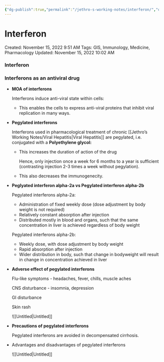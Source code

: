 ```yaml
---
{"dg-publish":true,"permalink":"/jethro-s-working-notes/interferon/","dgPassFrontmatter":true}
---
```



# Interferon

Created: November 15, 2022 9:51 AM
Tags: GIS, Immunology, Medicine, Pharmacology
Updated: November 15, 2022 10:02 AM

### Interferon

### Interferons as an antiviral drug

- ************************************MOA of interferons************************************
    
    Interferons induce anti-viral state within cells:
    
    - This enables the cells to express anti-viral proteins that inhibit viral replication in many ways.
- **********************************************Pegylated interferons**********************************************
    
    Interferons used in pharmacological treatment of chronic [[Jethro’s Working Notes/Viral Hepatitis\|Viral Hepatitis]] are pegylated, i.e. conjugated with a ********************Polyethylene glycol:********************
    
    - This increases the duration of action of the drug
        
        Hence, only injection once a week for 6 months to a year is sufficient (contrasting injection 2-3 times a week without pegylation).
        
    - This also decreases the immunogenecity.
- ******************************************************************Peglyated interferon alpha-2a vs Pegylated interferon alpha-2b******************************************************************
    
    Pegylated interferons alpha-2a:
    
    - Administration of fixed weekly dose (dose adjustment by body weight is not required)
    - Relatively constant absorption after injection
    - Distributed mostly in blood and organs, such that the same concentration in liver is achieved regardless of body weight
    
    Pegylated interferons alpha-2b:
    
    - Weekly dose, with dose adjustment by body weight
    - Rapid absorption after injection
    - Wider distribution in body, such that change in bodyweight will result in change in concentration achieved in liver
- ******************************************************************************Adverse effect of pegylated interferons******************************************************************************
    
    Flu-like symptoms - headaches, fever, chills, muscle aches
    
    CNS disturbance - insomnia, depression
    
    GI disturbance
    
    Skin rash
    
    ![[Untitled\|Untitled]]
    
- **********************Precautions of pegylated interferons**********************
    
    Pegylated interferons are avoided in decompensated cirrhosis.
    
- Advantages and disadvantages of pegylated interferons
    
    ![[Untitled\|Untitled]]
